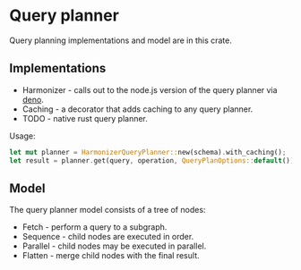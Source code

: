 # Query planner
Query planning implementations and model are in this crate.

## Implementations
* Harmonizer - calls out to the node.js version of the query planner via [deno](https://deno.land).
* Caching - a decorator that adds caching to any query planner.
* TODO - native rust query planner.

Usage:

```rust
let mut planner = HarmonizerQueryPlanner::new(schema).with_caching();
let result = planner.get(query, operation, QueryPlanOptions::default());
```

## Model
The query planner model consists of a tree of nodes:
* Fetch - perform a query to a subgraph.
* Sequence - child nodes are executed in order.
* Parallel - child nodes may be executed in parallel.
* Flatten - merge child nodes with the final result.

